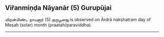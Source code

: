 ## Vir̂anmiṇḍa Nāyanār (5) Gurupūjai
விறன்மிண்ட நாயனார் (5) குருபூஜை is observed on Ārdrā nakṣhatram day of Meṣaḥ (solar) month (praatah/paraviddha).



---
